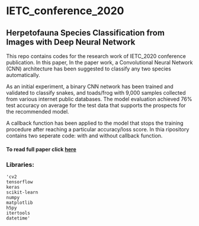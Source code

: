 # IETC_conference_2020

## Herpetofauna Species Classification from Images with Deep Neural Network

This repo contains codes for the research work of IETC_2020 conference publication. In this paper, In the paper work, a Convolutional Neural Network (CNN) architecture has been suggested to classify any two species automatically. 

As an initial experiment, a binary CNN network has been trained and validated to classify snakes, and toads/frog with 9,000 samples collected from various internet public databases. The model evaluation achieved 76% test accuracy on average for the test data that supports the prospects for the recommended model. 

A callback function has been applied to the model that stops the training procedure after reaching a particular accuracy/loss score. In thia ripository contains two seperate code: with and without callback function. 

#### To read full paper click [here](https://ieeexplore-ieee-org.libproxy.txstate.edu/document/9249141)

### Libraries:
	'cv2 
	tensorflow
	keras
	scikit-learn 
	numpy
	matplotlib 
	h5py
	itertools
	datetime'
